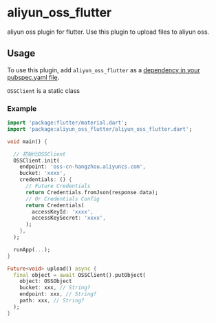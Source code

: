 # aliyun_oss_flutter

aliyun oss plugin for flutter. Use this plugin to upload files to aliyun oss.

## Usage

To use this plugin, add `aliyun_oss_flutter` as a [dependency in your pubspec.yaml file](https://flutter.dev/docs/development/platform-integration/platform-channels).

`OSSClient` is a static class

### Example
``` dart
import 'package:flutter/material.dart';
import 'package:aliyun_oss_flutter/aliyun_oss_flutter.dart';

void main() {

  // 初始化OSSClient
  OSSClient.init(
    endpoint: 'oss-cn-hangzhou.aliyuncs.com',
    bucket: 'xxxx',
    credentials: () {
      // Future Credentials
      return Credentials.fromJson(response.data);
      // Or Credentials Config
      return Credentials(
        accessKeyId: 'xxxx',
        accessKeySecret: 'xxxx',
      );
    },
  );

  runApp(...);
}

Future<void> upload() async {
  final object = await OSSClient().putObject(
    object: OSSObject
    bucket: xxx, // String?
    endpoint: xxx, // String?
    path: xxx, // String?
  );
}
```